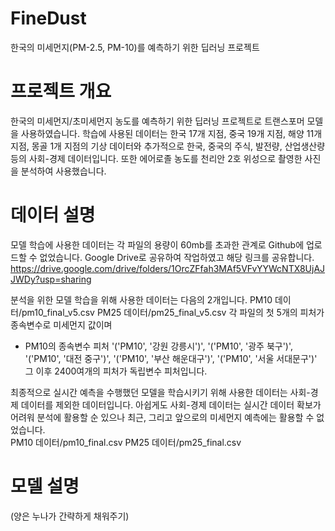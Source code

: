 # FineDust
한국의 미세먼지(PM-2.5, PM-10)를 예측하기 위한 딥러닝 프로젝트

# 프로젝트 개요
한국의 미세먼지/초미세먼지 농도를 예측하기 위한 딥러닝 프로젝트로 트랜스포머 모델을 사용하였습니다.
학습에 사용된 데이터는 한국 17개 지점, 중국 19개 지점, 해양 11개 지점, 몽골 1개 지점의 기상 데이터와
추가적으로 한국, 중국의 주식, 발전량, 산업생산량 등의 사회-경제 데이터입니다.
또한 에어로졸 농도를 천리안 2호 위성으로 촬영한 사진을 분석하여 사용했습니다.

# 데이터 설명
모델 학습에 사용한 데이터는 각 파일의 용량이 60mb를 초과한 관계로 Github에 업로드할 수 없었습니다.
Google Drive로 공유하여 작업하였고 해당 링크를 공유합니다.
https://drive.google.com/drive/folders/1OrcZFfah3MAf5VFvYYWcNTX8UjAJJWDy?usp=sharing

분석을 위한 모델 학습을 위해 사용한 데이터는 다음의 2개입니다.
PM10 데이터/pm10_final_v5.csv
PM25 데이터/pm25_final_v5.csv
각 파일의 첫 5개의 피처가 종속변수로 미세먼지 값이며
* PM10의 종속변수 피처 '('PM10', '강원 강릉시')', '('PM10', '광주 북구')', '('PM10', '대전 중구')', '('PM10', '부산 해운대구')', '('PM10', '서울 서대문구')'
그 이후 2400여개의 피처가 독립변수 피처입니다.

최종적으로 실시간 예측을 수행했던 모델을 학습시키기 위해 사용한 데이터는 사회-경제 데이터를 제외한 데이터입니다.
아쉽게도 사회-경제 데이터는 실시간 데이터 확보가 어려워 분석에 활용할 순 있으나 최근, 그리고 앞으로의 미세먼지 예측에는 활용할 수 없었습니다.
<br>
PM10 데이터/pm10_final.csv
PM25 데이터/pm25_final.csv

# 모델 설명
(양은 누나가 간략하게 채워주기)

